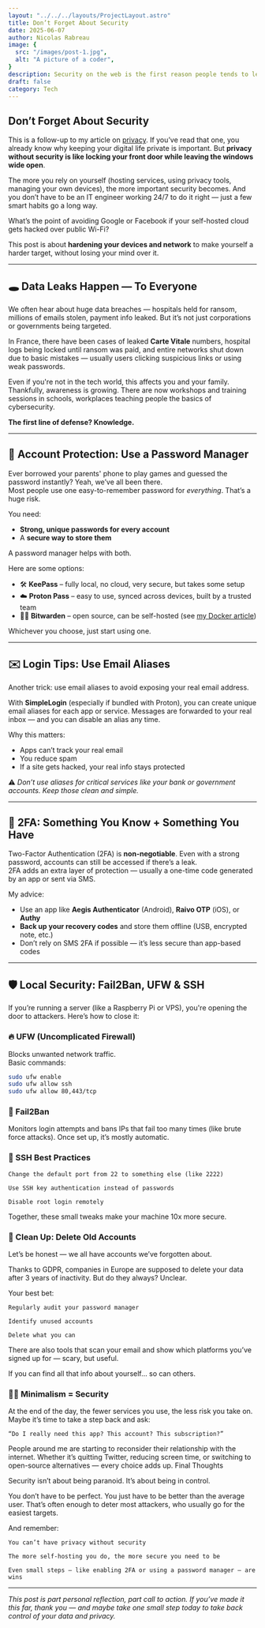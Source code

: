 ```yaml
---
layout: "../../../layouts/ProjectLayout.astro"
title: Don’t Forget About Security
date: 2025-06-07
author: Nicolas Rabreau
image: {
  src: "/images/post-1.jpg",
  alt: "A picture of a coder",
}
description: Security on the web is the first reason people tends to let their privacy away. Let's find some ways to protect you and your surrondings
draft: false
category: Tech
---
```


## Don’t Forget About Security

This is a follow-up to my article on [privacy](#). If you’ve read that one, you already know why keeping your digital life private is important. But **privacy without security is like locking your front door while leaving the windows wide open**.

The more you rely on yourself (hosting services, using privacy tools, managing your own devices), the more important security becomes. And you don’t have to be an IT engineer working 24/7 to do it right — just a few smart habits go a long way.

What’s the point of avoiding Google or Facebook if your self-hosted cloud gets hacked over public Wi-Fi?

This post is about **hardening your devices and network** to make yourself a harder target, without losing your mind over it.

---

## 🕳️ Data Leaks Happen — To Everyone

We often hear about huge data breaches — hospitals held for ransom, millions of emails stolen, payment info leaked. But it’s not just corporations or governments being targeted.

In France, there have been cases of leaked **Carte Vitale** numbers, hospital logs being locked until ransom was paid, and entire networks shut down due to basic mistakes — usually users clicking suspicious links or using weak passwords.

Even if you're not in the tech world, this affects you and your family. Thankfully, awareness is growing. There are now workshops and training sessions in schools, workplaces teaching people the basics of cybersecurity.

**The first line of defense? Knowledge.**

---

## 🔐 Account Protection: Use a Password Manager

Ever borrowed your parents' phone to play games and guessed the password instantly? Yeah, we’ve all been there.  
Most people use one easy-to-remember password for *everything*. That’s a huge risk.

You need:
- **Strong, unique passwords for every account**
- A **secure way to store them**

A password manager helps with both.

Here are some options:
- 🛠️ **KeePass** – fully local, no cloud, very secure, but takes some setup  
- ☁️ **Proton Pass** – easy to use, synced across devices, built by a trusted team  
- 🧑‍💻 **Bitwarden** – open source, can be self-hosted (see [my Docker article](#))  

Whichever you choose, just start using one.

---

## ✉️ Login Tips: Use Email Aliases

Another trick: use email aliases to avoid exposing your real email address.

With **SimpleLogin** (especially if bundled with Proton), you can create unique email aliases for each app or service. Messages are forwarded to your real inbox — and you can disable an alias any time.

Why this matters:
- Apps can’t track your real email
- You reduce spam
- If a site gets hacked, your real info stays protected

⚠️ *Don’t use aliases for critical services like your bank or government accounts. Keep those clean and simple.*

---

## 🔐 2FA: Something You Know + Something You Have

Two-Factor Authentication (2FA) is **non-negotiable**. Even with a strong password, accounts can still be accessed if there’s a leak.  
2FA adds an extra layer of protection — usually a one-time code generated by an app or sent via SMS.

My advice:
- Use an app like **Aegis Authenticator** (Android), **Raivo OTP** (iOS), or **Authy**
- **Back up your recovery codes** and store them offline (USB, encrypted note, etc.)
- Don’t rely on SMS 2FA if possible — it’s less secure than app-based codes

---

## 🛡️ Local Security: Fail2Ban, UFW & SSH

If you’re running a server (like a Raspberry Pi or VPS), you're opening the door to attackers. Here’s how to close it:

### 🔥 UFW (Uncomplicated Firewall)

Blocks unwanted network traffic.  
Basic commands:
```bash
sudo ufw enable
sudo ufw allow ssh
sudo ufw allow 80,443/tcp
```

### 🚫 Fail2Ban

Monitors login attempts and bans IPs that fail too many times (like brute force attacks).
Once set up, it’s mostly automatic.


### 🔑 SSH Best Practices

    Change the default port from 22 to something else (like 2222)

    Use SSH key authentication instead of passwords

    Disable root login remotely

Together, these small tweaks make your machine 10x more secure.


### 🧹 Clean Up: Delete Old Accounts

Let’s be honest — we all have accounts we’ve forgotten about.

Thanks to GDPR, companies in Europe are supposed to delete your data after 3 years of inactivity. But do they always? Unclear.

Your best bet:

    Regularly audit your password manager

    Identify unused accounts

    Delete what you can

There are also tools that scan your email and show which platforms you’ve signed up for — scary, but useful.

If you can find all that info about yourself… so can others.


### 🧘‍♂️ Minimalism = Security

At the end of the day, the fewer services you use, the less risk you take on.
Maybe it’s time to take a step back and ask:

    “Do I really need this app? This account? This subscription?”

People around me are starting to reconsider their relationship with the internet. Whether it’s quitting Twitter, reducing screen time, or switching to open-source alternatives — every choice adds up.
Final Thoughts

Security isn’t about being paranoid. It’s about being in control.

You don’t have to be perfect. You just have to be better than the average user. That’s often enough to deter most attackers, who usually go for the easiest targets.

And remember:

    You can’t have privacy without security

    The more self-hosting you do, the more secure you need to be

    Even small steps — like enabling 2FA or using a password manager — are wins

---

*This post is part personal reflection, part call to action. If you’ve made it this far, thank you — and maybe take one small step today to take back control of your data and privacy.*
